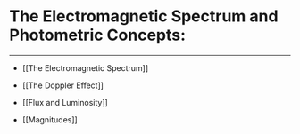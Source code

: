 # The Electromagnetic Spectrum and Photometric Concepts:

***

- [[The Electromagnetic Spectrum]]

- [[The Doppler Effect]]
- [[Flux and Luminosity]]
- [[Magnitudes]]